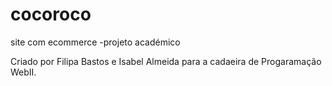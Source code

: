 # cocoroco
site com ecommerce -projeto académico

Criado por Filipa Bastos e Isabel Almeida para a cadaeira de Progaramação WebII.
